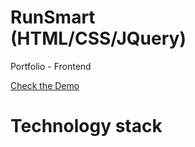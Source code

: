 # RunSmart <br> (HTML/CSS/JQuery)
Portfolio - Frontend

[Check the Demo](https://eredin322.github.io/Pulsimeter/)

# Technology stack
